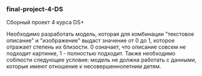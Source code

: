 ### final-project-4-DS
Сборный проект 4 курса DS+

Необходимо разработать модель, которая для комбинации "текстовое описание" и "изображение" выдаст значение от 0 до 1, которое отражает степень их близости. 0 означает, что описание совсем не подходит картинке, 1 - полностью подходит. Также необходимо соблюсти следующее условие: модель не должна работать с данными, которые имеют отношение к несовершеннолетним детям.

